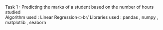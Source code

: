Task 1 : Predicting the marks of a student based on the number of hours studied<br/>
Algorithm used : Linear Regression<>br/
Libraries used : pandas , numpy , matplotlib , seaborn
